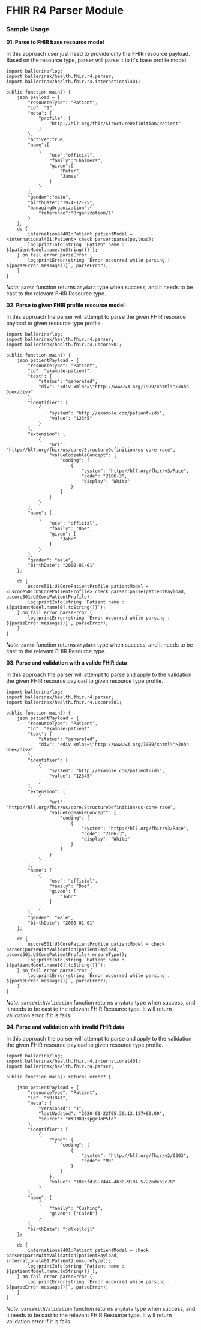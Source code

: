 # FHIR R4 Parser Module

### Sample Usage

**01. Parse to FHIR base resource model**

In this approach user just need to provide only the FHIR resource payload. Based on the resource type, parser will parse
it to it's base profile model.

```ballerina
import ballerina/log;
import ballerinax/health.fhir.r4.parser;
import ballerinax/health.fhir.r4.international401;

public function main() {
    json payload = {
        "resourceType": "Patient",
        "id": "1",
        "meta": {
            "profile": [
                "http://hl7.org/fhir/StructureDefinition/Patient"
            ]
        },
        "active":true,
        "name":[
            {
                "use":"official",
                "family":"Chalmers",
                "given":[
                    "Peter",
                    "James"
                ]
            }
        ],
        "gender":"male",
        "birthDate":"1974-12-25",
        "managingOrganization":{
            "reference":"Organization/1"
        }
    };
    do {
        international401:Patient patientModel = <international401:Patient> check parser:parse(payload);
        log:printInfo(string `Patient name : ${patientModel.name.toString()}`);
    } on fail error parseError {
    	log:printError(string `Error occurred while parsing : ${parseError.message()}`, parseError);
    }
}
```

*Note:* `parse` function returns `anydata` type when success, and it needs to be cast to the relevant FHIR Resource type.

**02. Parse to given FHIR profile resource model**

In this approach the parser will attempt to parse the given FHIR resource payload to given resource type profile.

```ballerina
import ballerina/log;
import ballerinax/health.fhir.r4.parser;
import ballerinax/health.fhir.r4.uscore501;

public function main() {
    json patientPayload = {
        "resourceType": "Patient",
        "id": "example-patient",
        "text": {
            "status": "generated",
            "div": "<div xmlns=\"http://www.w3.org/1999/xhtml\">John Doe</div>"
        },
        "identifier": [
            {
                "system": "http://example.com/patient-ids",
                "value": "12345"
            }
        ],
        "extension": [
            {
                "url": "http://hl7.org/fhir/us/core/StructureDefinition/us-core-race",
                "valueCodeableConcept": {
                    "coding": [
                        {
                            "system": "http://hl7.org/fhir/v3/Race",
                            "code": "2106-3",
                            "display": "White"
                        }
                    ]
                }
            }
        ],
        "name": [
            {
                "use": "official",
                "family": "Doe",
                "given": [
                    "John"
                ]
            }
        ],
        "gender": "male",
        "birthDate": "2000-01-01"
    };

    do {
        uscore501:USCorePatientProfile patientModel = <uscore501:USCorePatientProfile> check parser:parse(patientPayload, uscore501:USCorePatientProfile);
        log:printInfo(string `Patient name : ${patientModel.name[0].toString()}`);
    } on fail error parseError {
    	log:printError(string `Error occurred while parsing : ${parseError.message()}`, parseError);
    }
}
```

*Note:* `parse` function returns `anydata` type when success, and it needs to be cast to the relevant FHIR Resource type.

**03. Parse and validation with a valide FHIR data**

In this approach the parser will attempt to parse and apply to the validation the given FHIR resource payload to given resource type profile.

```ballerina
import ballerina/log;
import ballerinax/health.fhir.r4.parser;
import ballerinax/health.fhir.r4.uscore501;

public function main() {
    json patientPayload = {
        "resourceType": "Patient",
        "id": "example-patient",
        "text": {
            "status": "generated",
            "div": "<div xmlns=\"http://www.w3.org/1999/xhtml\">John Doe</div>"
        },
        "identifier": [
            {
                "system": "http://example.com/patient-ids",
                "value": "12345"
            }
        ],
        "extension": [
            {
                "url": "http://hl7.org/fhir/us/core/StructureDefinition/us-core-race",
                "valueCodeableConcept": {
                    "coding": [
                        {
                            "system": "http://hl7.org/fhir/v3/Race",
                            "code": "2106-3",
                            "display": "White"
                        }
                    ]
                }
            }
        ],
        "name": [
            {
                "use": "official",
                "family": "Doe",
                "given": [
                    "John"
                ]
            }
        ],
        "gender": "male",
        "birthDate": "2000-01-01"
    };

    do {
        uscore501:USCorePatientProfile patientModel = check parser:parseWithValidation(patientPayload, uscore501:USCorePatientProfile).ensureType();
        log:printInfo(string `Patient name : ${patientModel.name[0].toString()}`);
    } on fail error parseError {
        log:printError(string `Error occurred while parsing : ${parseError.message()}`, parseError);
    }
}
```

*Note:* `parseWithValidation` function returns `anydata` type when success, and it needs to be cast to the relevant FHIR Resource type. It will return validation error if it is fails.

**04. Parse and validation with invalid FHIR data**

In this approach the parser will attempt to parse and apply to the validation the given FHIR resource payload to given resource type profile.

```ballerina
import ballerina/log;
import ballerinax/health.fhir.r4.international401;
import ballerinax/health.fhir.r4.parser;

public function main() returns error? {

    json patientPayload = {
        "resourceType": "Patient",
        "id": "591841",
        "meta": {
            "versionId": "1",
            "lastUpdated": "2020-01-22T05:30:13.137+00:00",
            "source": "#KO38Q3spgrJoP5fa"
        },
        "identifier": [
            {
                "type": {
                    "coding": [
                        {
                            "system": "http://hl7.org/fhir/v2/0203",
                            "code": "MR"
                        }
                    ]
                },
                "value": "18e5fd39-7444-4b30-91d4-57226deb2c78"
            }
        ],
        "name": [
            {
                "family": "Cushing",
                "given": ["Caleb"]
            }
        ],
        "birthDate": "jdlksjldjl"
    };

    do {
        international401:Patient patientModel = check parser:parseWithValidation(patientPayload, international401:Patient).ensureType();
        log:printInfo(string `Patient name : ${patientModel.name.toString()}`);
    } on fail error parseError {
        log:printError(string `Error occurred while parsing : ${parseError.message()}`, parseError);
    }
}
```

*Note:* `parseWithValidation` function returns `anydata` type when success, and it needs to be cast to the relevant FHIR Resource type. It will return validation error if it is fails.
